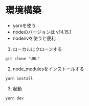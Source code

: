 # 環境構築
- yarnを使う
- nodeのバージョンは v14.15.1
- nodenvを使うと便利

1. ローカルにクローンする
```git
git clone "URL"
```
2. node_modulesをインストールする
```yarn
yarn install
```
3. 起動
```yarn
yarn dev
```
